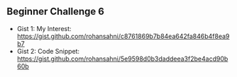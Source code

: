 ## Beginner Challenge 6

* Gist 1: My Interest: https://gist.github.com/rohansahni/c8761869b7b84ea642fa846b4f8ea9b7
* Gist 2: Code Snippet: https://gist.github.com/rohansahni/5e9598d0b3daddeea3f2be4acd90b60b
